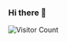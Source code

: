 ### Hi there 👋

<!--
**michalliu/michalliu** is a ✨ _special_ ✨ repository because its `README.md` (this file) appears on your GitHub profile.

Here are some ideas to get you started:

- 🔭 I’m currently working on ...
- 🌱 I’m currently learning ...
- 👯 I’m looking to collaborate on ...
- 🤔 I’m looking for help with ...
- 💬 Ask me about ...
- 📫 How to reach me: ...
- 😄 Pronouns: ...
- ⚡ Fun fact: ...
-->

<!-- ![](https://komarev.com/ghpvc/?username=michalliu&label=PROFILE+VIEWS&base=1000&abbreviated=true&color=brightgreen) -->
![Visitor Count](https://profile-counter.glitch.me/michalliu/count.svg)
